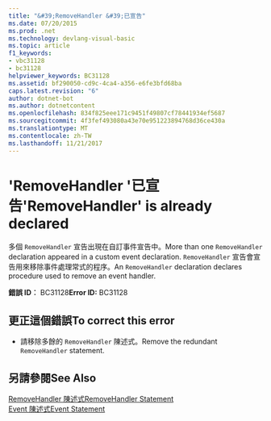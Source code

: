 ```yaml
---
title: "&#39;RemoveHandler &#39;已宣告"
ms.date: 07/20/2015
ms.prod: .net
ms.technology: devlang-visual-basic
ms.topic: article
f1_keywords:
- vbc31128
- bc31128
helpviewer_keywords: BC31128
ms.assetid: bf290050-cd9c-4ca4-a356-e6fe3bfd68ba
caps.latest.revision: "6"
author: dotnet-bot
ms.author: dotnetcontent
ms.openlocfilehash: 834f825eee171c9451f49807cf78441934ef5687
ms.sourcegitcommit: 4f3fef493080a43e70e951223894768d36ce430a
ms.translationtype: MT
ms.contentlocale: zh-TW
ms.lasthandoff: 11/21/2017
---
```

# <a name="39removehandler39-is-already-declared"></a><span data-ttu-id="6f0b1-102">&#39;RemoveHandler &#39;已宣告</span><span class="sxs-lookup"><span data-stu-id="6f0b1-102">&#39;RemoveHandler&#39; is already declared</span></span>
<span data-ttu-id="6f0b1-103">多個 `RemoveHandler` 宣告出現在自訂事件宣告中。</span><span class="sxs-lookup"><span data-stu-id="6f0b1-103">More than one `RemoveHandler` declaration appeared in a custom event declaration.</span></span> <span data-ttu-id="6f0b1-104">`RemoveHandler` 宣告會宣告用來移除事件處理常式的程序。</span><span class="sxs-lookup"><span data-stu-id="6f0b1-104">An `RemoveHandler` declaration declares procedure used to remove an event handler.</span></span>  
  
 <span data-ttu-id="6f0b1-105">**錯誤 ID︰** BC31128</span><span class="sxs-lookup"><span data-stu-id="6f0b1-105">**Error ID:** BC31128</span></span>  
  
## <a name="to-correct-this-error"></a><span data-ttu-id="6f0b1-106">更正這個錯誤</span><span class="sxs-lookup"><span data-stu-id="6f0b1-106">To correct this error</span></span>  
  
-   <span data-ttu-id="6f0b1-107">請移除多餘的 `RemoveHandler` 陳述式。</span><span class="sxs-lookup"><span data-stu-id="6f0b1-107">Remove the redundant `RemoveHandler` statement.</span></span>  
  
## <a name="see-also"></a><span data-ttu-id="6f0b1-108">另請參閱</span><span class="sxs-lookup"><span data-stu-id="6f0b1-108">See Also</span></span>  
 [<span data-ttu-id="6f0b1-109">RemoveHandler 陳述式</span><span class="sxs-lookup"><span data-stu-id="6f0b1-109">RemoveHandler Statement</span></span>](../../visual-basic/language-reference/statements/removehandler-statement.md)  
 [<span data-ttu-id="6f0b1-110">Event 陳述式</span><span class="sxs-lookup"><span data-stu-id="6f0b1-110">Event Statement</span></span>](../../visual-basic/language-reference/statements/event-statement.md)
